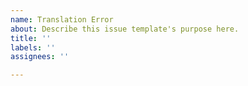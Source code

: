 ```yaml
---
name: Translation Error
about: Describe this issue template's purpose here.
title: ''
labels: ''
assignees: ''

---
```



